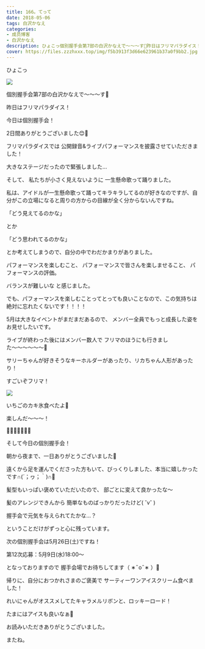 ```yaml
---
title: 166。てって
date: 2018-05-06
tags: 白沢かなえ
categories: 
- 成员博客
- 白沢かなえ
description: ひょこっ個別握手会第7部の白沢かなえで〜〜〜す🌷昨日はフリマパラダイス！今日は個別握手会！2日間ありがとうございました😊🌷フリ...
cover: https://files.zzzhxxx.top/img/f5b3913f3d66e623961b37a0f9bb2.jpg 
---
```






ひょこっ


![](https://files.zzzhxxx.top/img/f5b3913f3d66e623961b37a0f9bb2.jpg)



個別握手会第7部の白沢かなえで〜〜〜す🌷









昨日はフリマパラダイス！

今日は個別握手会！



2日間ありがとうございました😊🌷









フリマパラダイスでは
公開録音&ライブパフォーマンスを披露させていただきました！




大きなステージだったので緊張しました…

そして、
私たちが小さく見えないように
一生懸命歌って踊りました。





私は、アイドルが一生懸命歌って踊ってキラキラしてるのが好きなのですが、自分がこの立場になると周りの方からの目線が全く分からないんですね。




「どう見えてるのかな」

とか

「どう思われてるのかな」

とか考えてしまうので、自分の中でわだかまりがありました。




パフォーマンスを楽しむこと、
パフォーマンスで皆さんを楽しませること、
パフォーマンスの評価。


バランスが難しいな と感じました。



でも、パフォーマンスを楽しむことってとっても良いことなので、この気持ちは絶対に忘れたくないです！！！！



5月は大きなイベントがまだまだあるので、
メンバー全員でもっと成長した姿をお見せしたいです。









ライブが終わった後にはメンバー数人で
フリマのほうにも行きました〜〜〜〜〜〜🧡



サリーちゃんが好きそうなキーホルダーがあったり、リカちゃん人形があったり！


すごいぞフリマ！


![](https://files.zzzhxxx.top/img/f5b3913f3d66e623961b37a0f9bb2-01.jpg)


いちごのカキ氷食べたよ🐰




楽しんだ〜〜〜！






🌷🐶🌷🐶🌷🐶🌷











そして今日の個別握手会！





朝から夜まで、一日ありがとうございました🐰



遠くから足を運んでくださった方もいて、びっくりしました、本当に嬉しかったです∩(´；ヮ；｀)∩🧡






髪型もいっぱい褒めていただいたので、
部ごとに変えて良かったな〜


髪のアレンジできんから
簡単なものばっかりだったけど( ˘v˘ )










握手会で元気を与えられてたかな…？


ということだけがずっと心に残っています。











次の個別握手会は5月26日(土)ですね！





第12次応募：5月9日(水)18:00〜


となっておりますので
握手会場でお待ちしてます（ ∗   ̑ o   ̑ ∗ ）🧡













帰りに、自分におつかれさまのご褒美で
サーティーワンアイスクリーム食べました！


れいにゃんがオススメしてたキャラメルリボンと、ロッキーロード！








たまにはアイスも良いなぁ🍨









お読みいただきありがとうございました。

またね。


